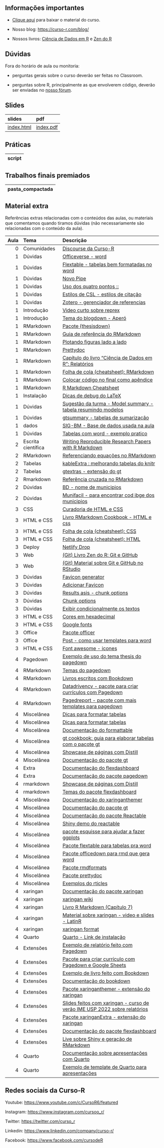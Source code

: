 
<!-- README.md is generated from README.Rmd. Please edit that file -->

## Informações importantes

-   [Clique
    aqui](https://github.com/curso-r/main-relatorios/raw/master/material_do_curso.zip)
    para baixar o material do curso.

-   Nosso blog: <https://curso-r.com/blog/>

-   Nossos livros: [Ciência de Dados em R](https://livro.curso-r.com/) e
    [Zen do R](https://curso-r.github.io/zen-do-r/)

## Dúvidas

Fora do horário de aula ou monitoria:

-   perguntas gerais sobre o curso deverão ser feitas no Classroom.

-   perguntas sobre R, principalmente as que envolverem código, deverão
    ser enviadas no [nosso fórum](https://discourse.curso-r.com/).

## Slides

| slides                                                                    | pdf                                                                     |
|:--------------------------------------------------------------------------|:------------------------------------------------------------------------|
| [index.html](https://curso-r.github.io/main-relatorios/slides/index.html) | [index.pdf](https://curso-r.github.io/main-relatorios/slides/index.pdf) |

## Práticas

| script |
|:-------|

## Trabalhos finais premiados

| pasta_compactada |
|:-----------------|

## Material extra

Referências extras relacionadas com o conteúdos das aulas, ou materiais
que comentamos quando tiramos dúvidas (não necessariamente são
relacionadas com o conteúdo da aula).

| Aula | Tema               | Descrição                                                                                                                                                    |
|-----:|:-------------------|:-------------------------------------------------------------------------------------------------------------------------------------------------------------|
|    0 | Comunidades        | [Discourse da Curso-R](https://discourse.curso-r.com)                                                                                                        |
|    1 | Dúvidas            | [Officeverse - word](https://ardata-fr.github.io/officeverse/)                                                                                               |
|    1 | Dúvidas            | [Flextable - tabelas bem formatadas no word](https://ardata-fr.github.io/flextable-book/)                                                                    |
|    1 | Dúvidas            | [Novo Pipe](https://blog.curso-r.com/posts/2021-05-06-o-novo-pipe-esta-chegando/)                                                                            |
|    1 | Dúvidas            | [Uso dos quatro pontos ::](https://curso-r.github.io/zen-do-r/funcoes-deps.html#quatro-pontos)                                                               |
|    1 | Dúvidas            | [Estilos de CSL - estilos de citação](https://github.com/citation-style-language/styles)                                                                     |
|    1 | Dúvidas            | [Zotero - gerenciador de referencias](https://www.zotero.org/)                                                                                               |
|    1 | Introdução         | [Video curto sobre reprex](https://youtu.be/IxlGYVnaGXk)                                                                                                     |
|    1 | Introdução         | [Tema do blogdown - Aperó](https://hugo-apero.netlify.app/about/)                                                                                            |
|    1 | RMarkdown          | [Pacote {thesisdown}](https://github.com/ismayc/thesisdown)                                                                                                  |
|    1 | RMarkdown          | [Guia de referência do RMarkdown](https://rstudio.com/wp-content/uploads/2015/03/rmarkdown-reference.pdf)                                                    |
|    1 | RMarkdown          | [Plotando figuras lado a lado](https://bookdown.org/yihui/rmarkdown-cookbook/figures-side.html)                                                              |
|    1 | RMarkdown          | [Prettydoc](https://prettydoc.statr.me/themes.html)                                                                                                          |
|    1 | RMarkdown          | [Capítulo do livro “Ciência de Dados em R”: Relatórios](https://livro.curso-r.com/9-relatorios.html)                                                         |
|    1 | RMarkdown          | [Folha de cola (cheatsheet): RMarkdown](https://github.com/rstudio/cheatsheets/raw/master/rmarkdown-2.0.pdf)                                                 |
|    1 | RMarkdown          | [Colocar código no final como apêndice](https://bookdown.org/yihui/rmarkdown-cookbook/code-appendix.html)                                                    |
|    1 | RMarkdown          | [R Markdown Cheatsheet](https://www.rstudio.com/wp-content/uploads/2015/02/rmarkdown-cheatsheet.pdf)                                                         |
|    1 | Instalação         | [Dicas de debug do LaTeX](https://github.com/yihui/tinytex/issues/103)                                                                                       |
|    1 | Dúvidas            | [Sugestão da turma - Model summary - tabela resumindo modelos](https://vincentarelbundock.github.io/modelsummary/)                                           |
|    1 | Dúvidas            | [gtsummary - tabelas de sumarização](https://www.danieldsjoberg.com/gtsummary/articles/tbl_summary.html)                                                     |
|    1 | dados              | [SIG-BM - Base de dados usada na aula](https://app.anm.gov.br/SIGBM/Publico/ClassificacaoNacionalDaBarragem)                                                 |
|    1 | Dúvidas            | [Tabelas com word - exemplo pratico](https://github.com/beatrizmilz/ambi-agua-2823/blob/main/inst/manuscript.Rmd)                                            |
|    2 | Escrita científica | [Writing Reproducible Research Papers with R Markdown](https://resulumit.com/teaching/rmd_workshop.html#1)                                                   |
|    2 | RMarkdown          | [Referenciando equações no RMarkdown](https://bookdown.org/yihui/bookdown/markdown-extensions-by-bookdown.html)                                              |
|    2 | Tabelas            | [kableExtra : melhorando tabelas do knitr](https://cran.r-project.org/web/packages/kableExtra/vignettes/awesome_table_in_html.html)                          |
|    2 | Tabelas            | [gtextras - extensão do gt](https://themockup.blog/posts/2022-06-13-gtextras-cran/)                                                                          |
|    2 | Rmarkdown          | [Referência cruzada no RMarkdown](https://bookdown.org/yihui/rmarkdown-cookbook/cross-ref.html)                                                              |
|    2 | Dúvidas            | [BD - nome de municipios](https://basedosdados.org/dataset/br-bd-diretorios-brasil?bdm_table=municipio)                                                      |
|    2 | Dúvidas            | [Munifacil - para encontrar cod ibge dos municipios](https://github.com/curso-r/munifacil)                                                                   |
|    3 | CSS                | [Curadoria de HTML e CSS](https://curadoria-front-end-roadmap-git-main-notnotgabriel.vercel.app/html)                                                        |
|    3 | HTML e CSS         | [Livro RMarkdown Cookbook - HTML e css](https://bookdown.org/yihui/rmarkdown-cookbook/html-css.html)                                                         |
|    3 | HTML e CSS         | [Folha de cola (cheatsheet): CSS](https://htmlcheatsheet.com/css/)                                                                                           |
|    3 | HTML e CSS         | [Folha de cola (cheatsheet): HTML](https://htmlcheatsheet.com)                                                                                               |
|    3 | Deploy             | [Netlify Drop](https://app.netlify.com/drop)                                                                                                                 |
|    3 | Web                | [(Git) Livro Zen do R: Git e GitHub](https://curso-r.github.io/zen-do-r/git-github.html)                                                                     |
|    3 | Web                | [(Git) Material sobre Git e GitHub no RStudio](https://curso-r.github.io/main-pacotes/slides/index.html#60)                                                  |
|    3 | Dúvidas            | [Favicon generator](https://realfavicongenerator.net/)                                                                                                       |
|    3 | Dúvidas            | [Adicionar Favicon](https://bookdown.org/yihui/rmarkdown-cookbook/favicon.html)                                                                              |
|    3 | Dúvidas            | [Results asis - chunk options](https://discourse.curso-r.com/t/automatizar-rmarkdown/1449/2)                                                                 |
|    3 | Dúvidas            | [Chunk options](https://discourse.curso-r.com/t/rmarkdown-o-que-significa-o-chunk-option-results/1106)                                                       |
|    3 | Dúvidas            | [Exibir condicionalmente os textos](https://discourse.curso-r.com/t/rmarkdown-como-exibir-condicionalmente-textos/1147)                                      |
|    3 | HTML e CSS         | [Cores em hexadecimal](https://htmlcolorcodes.com/)                                                                                                          |
|    3 | HTML e CSS         | [Google fonts](https://fonts.google.com/)                                                                                                                    |
|    3 | Office             | [Pacote officer](https://ardata-fr.github.io/officeverse/officer-for-powerpoint.html)                                                                        |
|    3 | Office             | [Post - como usar templates para word](https://blog.curso-r.com/posts/2021-12-23-word-rmarkdown/)                                                            |
|    3 | HTML e CSS         | [Font awesome - icones](https://fontawesome.com/icons)                                                                                                       |
|    4 | Pagedown           | [Exemplo de uso do tema thesis do pagedown](https://github.com/Athospd/mestrado/blob/master/inst/monografia/monografia.pdf)                                  |
|    4 | RMarkdown          | [Temas do pagedown](https://github.com/rstudio/pagedown)                                                                                                     |
|    4 | RMarkdown          | [Livros escritos com Bookdown](https://bookdown.org/)                                                                                                        |
|    4 | RMarkdown          | [Datadrivencv - pacote para criar currículos com Pagedown](http://nickstrayer.me/datadrivencv/)                                                              |
|    4 | RMarkdown          | [Pagedreport - pacote com mais templates para pagedown](https://pagedreport.rfortherestofus.com/)                                                            |
|    4 | Miscelânea         | [Dicas para formatar tabelas](https://www.curso-r.com/blog/2020-12-03-dicas-relatorios-r4ds1_tabelas/)                                                       |
|    4 | Miscelânea         | [Dicas para formatar tabelas](https://www.curso-r.com/blog/2020-12-03-dicas-relatorios-r4ds1_tabelas/)                                                       |
|    4 | Miscelânea         | [Documentação do formattable](https://renkun-ken.github.io/formattable/)                                                                                     |
|    4 | Miscelânea         | [gt cookbook: guia para elaborar tabelas com o pacote gt](https://themockup.blog/static/gt-cookbook.html)                                                    |
|    4 | Miscelânea         | [Showcase de páginas com Distill](https://jhelvy.github.io/distillery/showcase.html#associa%C3%A7%C3%A3o-brasileira-de-jurimetria)                           |
|    4 | Miscelânea         | [Documentação do pacote gt](https://gt.rstudio.com/)                                                                                                         |
|    4 | Extra              | [Documentação do flexdashboard](https://rmarkdown.rstudio.com/flexdashboard/)                                                                                |
|    4 | Extra              | [Documentação do pacote pagedown](https://pagedown.rbind.io/)                                                                                                |
|    4 | rmarkdown          | [Showcase de páginas com Distill](https://jhelvy.github.io/distillery/showcase.html)                                                                         |
|    4 | rmarkdown          | [Temas do pacote flexdashboard](https://rmarkdown.rstudio.com/flexdashboard/using.html#appearance)                                                           |
|    4 | Miscelânea         | [Documentação do xaringanthemer](https://pkg.garrickadenbuie.com/xaringanthemer/)                                                                            |
|    4 | Miscelânea         | [Documentação do pacote gt](https://gt.rstudio.com/)                                                                                                         |
|    4 | Miscelânea         | [Documentação do pacote Reactable](https://glin.github.io/reactable/)                                                                                        |
|    4 | Miscelânea         | [Shiny demo do reactable](https://glin.github.io/reactable/articles/shiny-demo.html)                                                                         |
|    4 | Miscelânea         | [pacote esquisse para ajudar a fazer ggplots](https://github.com/dreamRs/esquisse)                                                                           |
|    4 | Miscelânea         | [Pacote flextable para tabelas pra word](https://davidgohel.github.io/flextable/)                                                                            |
|    4 | Miscelânea         | [Pacote officedown para rmd que gera word](https://ardata-fr.github.io/officeverse/officedown-for-word.html)                                                 |
|    4 | Miscelânea         | [Pacote rmdformats](https://github.com/juba/rmdformats)                                                                                                      |
|    4 | Miscelânea         | [Pacote prettydoc](https://prettydoc.statr.me/)                                                                                                              |
|    4 | Miscelânea         | [Exemplos do rticles](https://pkgs.rstudio.com/rticles/articles/articles/examples.html)                                                                      |
|    4 | xaringan           | [Documentação do pacote xaringan](http://slides.yihui.name/xaringan/)                                                                                        |
|    4 | xaringan           | [xaringan wiki](https://github.com/yihui/xaringan/wiki)                                                                                                      |
|    4 | xaringan           | [Livro R Markdown (Capítulo 7)](https://bookdown.org/yihui/rmarkdown/xaringan.html)                                                                          |
|    4 | xaringan           | [Material sobre xaringan - video e slides - LatinR](https://r-ladies-sao-paulo.github.io/xaringan/)                                                          |
|    4 | xaringan           | [xaringan format](https://bookdown.org/yihui/rmarkdown/xaringan-format.html)                                                                                 |
|    4 | Quarto             | [Quarto - Link de instalação](https://quarto.org/docs/get-started/)                                                                                          |
|    4 | Extensões          | [Exemplo de relatório feito com Pagedown](https://abjur.github.io/obsFase3/relatorio/obs_fase3_abj.pdf)                                                      |
|    4 | Extensões          | [Pacote para criar currículo com Pagedown e Google Sheets](http://nickstrayer.me/datadrivencv/)                                                              |
|    4 | Extensões          | [Exemplo de livro feito com Bookdown](https://analises-ecologicas.com/)                                                                                      |
|    4 | Extensões          | [Documentação do bookdown](https://bookdown.org/yihui/bookdown/)                                                                                             |
|    4 | Extensões          | [Pacote xaringanthemer - extensão do xaringan](https://pkg.garrickadenbuie.com/xaringanthemer/)                                                              |
|    4 | Extensões          | [Slides feitos com xaringan - curso de verão IME USP 2022 sobre relatórios](https://beatrizmilz.github.io/2022-curso-de-verao-ime-usp-relatorios/slides/#33) |
|    4 | Extensões          | [Pacote xaringanExtra - extensão do xaringan](https://pkg.garrickadenbuie.com/xaringanExtra/#/)                                                              |
|    4 | Extensões          | [Documentação do pacote flexdashboard](https://pkgs.rstudio.com/flexdashboard//)                                                                             |
|    4 | Extensões          | [Live sobre Shiny e geração de RMarkdown](https://www.youtube.com/watch?v=tJmfcUC0bgY)                                                                       |
|    4 | Quarto             | [Documentação sobre apresentações com Quarto](https://quarto.org/docs/presentations/revealjs/demo/#/title-slide)                                             |
|    4 | Quarto             | [Exemplo de template de Quarto para apresentações](https://github.com/beatrizmilz/quarto-rladies-theme)                                                      |

## Redes sociais da Curso-R

Youtube: <https://www.youtube.com/c/CursoR6/featured>

Instagram: <https://www.instagram.com/cursoo_r/>

Twitter: <https://twitter.com/curso_r>

Linkedin: <https://www.linkedin.com/company/curso-r/>

Facebook: <https://www.facebook.com/cursodeR>
